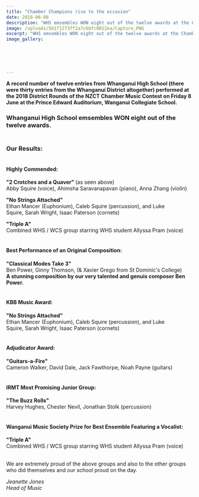 ```yaml
---
title: "Chamber Champions rise to the occasion"
date: 2018-06-08
description: "WHS emsembles WON eight out of the twelve awards at the Chamber Music Contest on Friday 8 June..."
image: /uploads/5b1f1273ff2a7c6bfc0022ea/Capture.PNG
excerpt: "WHS emsembles WON eight out of the twelve awards at the Chamber Music Contest on Friday 8 June at the Prince Edward Auditorium."
image_gallery:
    
    
    
    
    
---
```


<p><strong>A record number of twelve entries from Whanganui High School (there were thirty entries from the Whanganui District altogether) performed at the 2018 District Rounds of the NZCT&nbsp;<strong>Chamber Music Contest&nbsp;</strong><span>on Friday 8 June at the Prince Edward Auditorium, Wanganui Collegiate School.</span></strong></p>
<h3><strong>Whanganui High School emsembles WON eight out of the twelve awards.</strong></h3>
<h3><strong><br /></strong>Our Results:</h3>
<h4><br />Highly Commended:</h4>
<p><strong>"2 Crotches and a Quaver" </strong>(as seen above)<strong><br /></strong>Abby Squire (voice), Ahimsha Saravanapavan (piano), Anna Zhang (violin)</p>
<p><strong>"No Strings Attached"<br /></strong>Ethan Mancer <span>(Euphonium)</span>, Caleb Squire <span>(percussion), and&nbsp;<span>Luke Squire,&nbsp;</span></span>Sarah Wright, Isaac Paterson&nbsp;<span>(cornets)</span></p>
<p><strong>"Triple A"<br /></strong>Combined WHS / WCS group starring&nbsp;<span>WHS student Allyssa Pram (voice)</span><strong><br /><br /></strong></p>
<h4>Best Performance of an Original Composition:</h4>
<p><strong>"Classical Modes Take 3"</strong><br />Ben Power, Ginny Thomson, (&amp; Xavier Grego from St Dominic's College)<br /><strong>A stunning composition by our very talented and genuis composer Ben Power.</strong><br /><br /></p>
<h4>KBB Music Award:</h4>
<p><strong>"No Strings Attached"</strong><br /><span>Ethan Mancer&nbsp;</span>(Euphonium)<span>, Caleb Squire&nbsp;</span>(percussion), and&nbsp;Luke Squire,&nbsp;<span>Sarah Wright, Isaac Paterson&nbsp;</span>(cornets)<br /><strong><br /></strong></p>
<h4><strong></strong>Adjudicator Award:</h4>
<p><strong>"Guitars-a-Fire"</strong><br />Cameron Walker, David Dale, Jack Fawthorpe, Noah Payne&nbsp;<span>(guitars)</span><br /><br /></p>
<h4>IRMT Most Promising Junior Group:</h4>
<p><strong>"The Buzz Rolls"</strong><br />Harvey Hughes, Chester Nevil, Jonathan Stolk&nbsp;<span>(percussion)</span><br /><br /></p>
<h4>Wanganui Music Society Prize for Best Ensemble Featuring a Vocalist:</h4>
<p><strong>"Triple A"</strong><br /><span>Combined WHS / WCS group starring WHS student Allyssa Pram (voice)<br /></span><strong><br /></strong></p>
<p>We are extremely proud of the above groups and also to the other groups who did themselves and our school proud on the day.</p>
<p><em>Jeanette Jones</em><br /><em>Head of Music<br /><br /></em></p>


